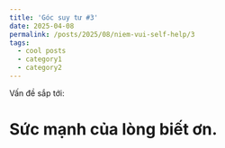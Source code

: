 ```yaml
---
title: 'Góc suy tư #3'
date: 2025-04-08
permalink: /posts/2025/08/niem-vui-self-help/3
tags:
  - cool posts
  - category1
  - category2
---
```

Vấn đề sắp tới:

# Sức mạnh của lòng biết ơn.
